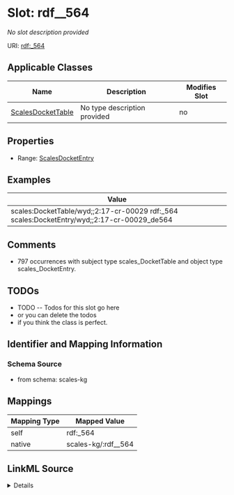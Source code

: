 

# Slot: rdf__564


_No slot description provided_





URI: [rdf:_564](http://www.w3.org/1999/02/22-rdf-syntax-ns#_564)



<!-- no inheritance hierarchy -->





## Applicable Classes

| Name | Description | Modifies Slot |
| --- | --- | --- |
| [ScalesDocketTable](../classes/ScalesDocketTable.md) | No type description provided |  no  |







## Properties

* Range: [ScalesDocketEntry](../classes/ScalesDocketEntry.md)






## Examples

| Value |
| --- |
| scales:DocketTable/wyd;;2:17-cr-00029 rdf:_564 scales:DocketEntry/wyd;;2:17-cr-00029_de564 |

## Comments

* 797 occurrences with subject type scales_DocketTable and object type scales_DocketEntry.

## TODOs

* TODO -- Todos for this slot go here
* or you can delete the todos
* if you think the class is perfect.

## Identifier and Mapping Information







### Schema Source


* from schema: scales-kg




## Mappings

| Mapping Type | Mapped Value |
| ---  | ---  |
| self | rdf:_564 |
| native | scales-kg/:rdf__564 |




## LinkML Source

<details>
```yaml
name: rdf__564
description: No slot description provided
todos:
- TODO -- Todos for this slot go here
- or you can delete the todos
- if you think the class is perfect.
comments:
- 797 occurrences with subject type scales_DocketTable and object type scales_DocketEntry.
examples:
- value: scales:DocketTable/wyd;;2:17-cr-00029 rdf:_564 scales:DocketEntry/wyd;;2:17-cr-00029_de564
from_schema: scales-kg
rank: 1000
slot_uri: rdf:_564
alias: rdf__564
domain_of:
- scales_DocketTable
range: scales_DocketEntry

```
</details>